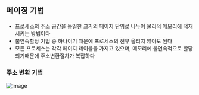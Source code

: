 ## 페이징 기법
* 프로세스의 주소 공간을 동일한 크기의 페이지 단위로 나누어 물리적 메모리에 적재시키는 방법이다
* 불연속할당 기법 중 하나이기 때문에 프로세스의 전부 올리지 않아도 된다
* 모든 프로세스는 각각 페이지 테이블을 가지고 있으며, 메모리에 불연속적으로 할당 되기때문에 주소변환절차가 복잡하다
### 주소 변환 기법
![image](https://github.com/Jung-MinGi/study/assets/118701129/a260965f-fe4b-402a-a1c9-384568d3d6de)

